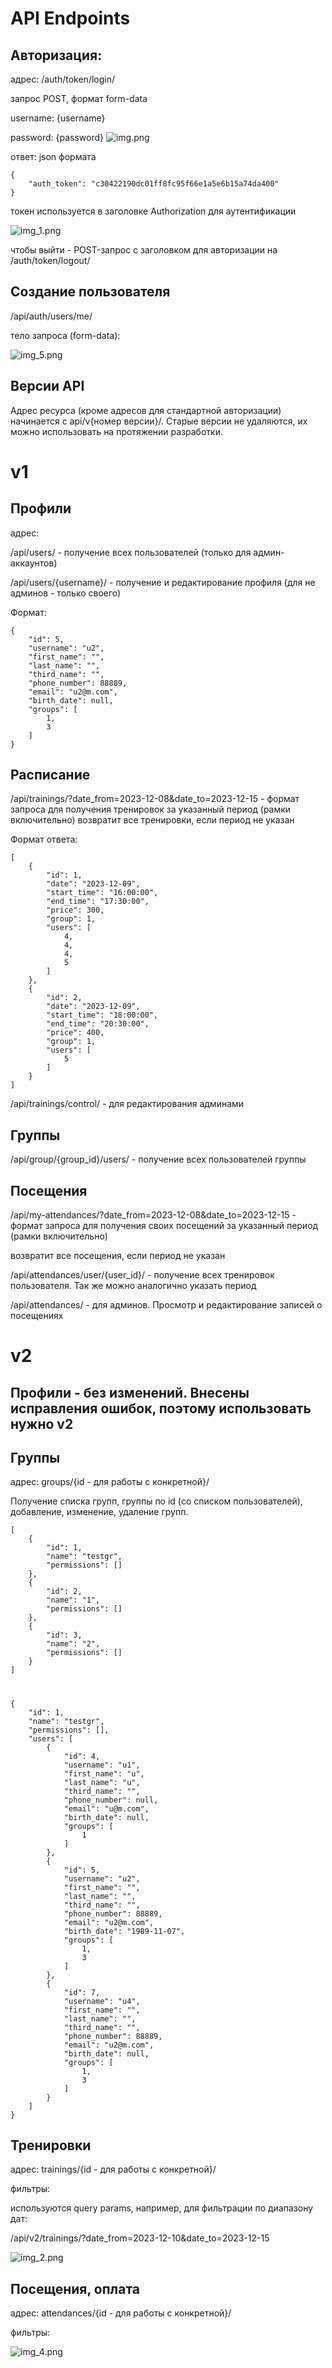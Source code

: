 # API Endpoints

## Авторизация:

адрес: /auth/token/login/ 

запрос POST, формат form-data

username: {username}

password: {password}
![img.png](img.png)

ответ: json формата

    {
        "auth_token": "c30422190dc01ff8fc95f66e1a5e6b15a74da400"
    }

токен используется в заголовке Authorization для аутентификации

![img_1.png](img_1.png)

чтобы выйти - POST-запрос с заголовком для авторизации на /auth/token/logout/


## Создание пользователя

/api/auth/users/me/

тело запроса (form-data):

![img_5.png](img_5.png)

## Версии API

Адрес ресурса (кроме адресов для стандартной авторизации) начинается с api/v{номер версии}/. Старые версии не удаляются, их можно использовать на протяжении разработки.

# v1

## Профили

адрес:

/api/users/ - получение всех пользователей (только для админ-аккаунтов)

/api/users/{username}/ - получение и редактирование профиля (для не админов - только своего)

Формат:

    {
        "id": 5,
        "username": "u2",
        "first_name": "",
        "last_name": "",
        "third_name": "",
        "phone_number": 88889,
        "email": "u2@m.com",
        "birth_date": null,
        "groups": [
            1,
            3
        ]
    }

## Расписание

/api/trainings/?date_from=2023-12-08&date_to=2023-12-15 - формат запроса для получения тренировок за указанный период (рамки включительно)
возвратит все тренировки, если период не указан

Формат ответа:

    [
        {
            "id": 1,
            "date": "2023-12-09",
            "start_time": "16:00:00",
            "end_time": "17:30:00",
            "price": 300,
            "group": 1,
            "users": [
                4,
                4,
                4,
                5
            ]
        },
        {
            "id": 2,
            "date": "2023-12-09",
            "start_time": "18:00:00",
            "end_time": "20:30:00",
            "price": 400,
            "group": 1,
            "users": [
                5
            ]
        }
    ]

/api/trainings/control/ - для редактирования админами


## Группы

/api/group/{group_id}/users/ - получение всех пользователей группы

## Посещения


/api/my-attendances/?date_from=2023-12-08&date_to=2023-12-15 - формат запроса для получения своих посещений за указанный период (рамки включительно)

возвратит все посещения, если период не указан

/api/attendances/user/{user_id}/ - получение всех тренировок пользователя. Так же можно аналогично указать период

/api/attendances/ - для админов. Просмотр и редактирование записей о посещениях


# v2

## Профили - без изменений. Внесены исправления ошибок, поэтому использовать нужно v2

## Группы

адрес: groups/{id - для работы с конкретной}/

Получение списка групп, группы по id (со списком пользователей), добавление, изменение, удаление групп.

    [
        {
            "id": 1,
            "name": "testgr",
            "permissions": []
        },
        {
            "id": 2,
            "name": "1",
            "permissions": []
        },
        {
            "id": 3,
            "name": "2",
            "permissions": []
        }
    ]

#
    {
        "id": 1,
        "name": "testgr",
        "permissions": [],
        "users": [
            {
                "id": 4,
                "username": "u1",
                "first_name": "u",
                "last_name": "u",
                "third_name": "",
                "phone_number": null,
                "email": "u@m.com",
                "birth_date": null,
                "groups": [
                    1
                ]
            },
            {
                "id": 5,
                "username": "u2",
                "first_name": "",
                "last_name": "",
                "third_name": "",
                "phone_number": 88889,
                "email": "u2@m.com",
                "birth_date": "1989-11-07",
                "groups": [
                    1,
                    3
                ]
            },
            {
                "id": 7,
                "username": "u4",
                "first_name": "",
                "last_name": "",
                "third_name": "",
                "phone_number": 88889,
                "email": "u2@m.com",
                "birth_date": null,
                "groups": [
                    1,
                    3
                ]
            }
        ]
    }

## Тренировки

адрес: trainings/{id - для работы с конкретной}/

фильтры:

используются query params, например, для фильтрации по диапазону дат:

/api/v2/trainings/?date_from=2023-12-10&date_to=2023-12-15

![img_2.png](img_2.png)

## Посещения, оплата

адрес: attendances/{id - для работы с конкретной}/

фильтры:

![img_4.png](img_4.png)

